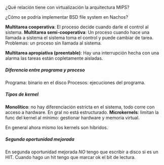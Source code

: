 ¿Qué relación tiene con virtualización la arquitectura MIPS?

¿Cómo se podría implementar BSD file system en Nachos?

**Multitarea cooperativa**:
El proceso decide cuando darle el control al sistema.
**Multitarea semi-cooperativa**:
Un proceso cuando hace una llamada a sistema el sistema toma el control y puede cambiar de tarea.
Problemas: un proceso sin llamada al sistema.

**Multitarea apropiativa (preentable)**:
Hay una interrupción hecha con una alarma las tareas están copletamente aisladas.

##### Diferencia entre programa y proceso

Programa: binario en el disco
Procesos: ejecuciones del programa.

##### Tipos de kernel

**Monolítico**: no hay diferenciación estricta en el sistema, todo corre con acceso a hardware. En gral no está estructurado.
**Microkernels**: limitan la func del kernel al mínimo: gestionar hardware y memoria virtual.

En general ahora mismo los kernels son híbridos.

##### Segunda oportunidad mejorada

En segunda oportunidad mejorada _NO_ tengo que escribir a disco si es un HIT.
Cuando hago un hit tengo que marcar ok el bit de lectura.
